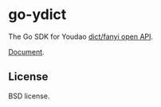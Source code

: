 go-ydict
========

The Go SDK for Youdao [dict/fanyi open API](http://fanyi.youdao.com/openapi).

[Document](http://godoc.org/github.com/daviddengcn/go-ydict).

License
-------
BSD license.
